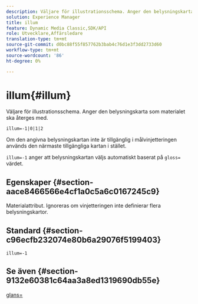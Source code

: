 ```yaml
---
description: Väljare för illustrationsschema. Anger den belysningskarta som materialet ska återges med.
solution: Experience Manager
title: illum
feature: Dynamic Media Classic,SDK/API
role: Utvecklare,Affärsledare
translation-type: tm+mt
source-git-commit: d0bc88f55f857762b3bab4c76d1e3f3dd2733d60
workflow-type: tm+mt
source-wordcount: '86'
ht-degree: 0%

---
```



# illum{#illum}

Väljare för illustrationsschema. Anger den belysningskarta som materialet ska återges med.

`illum=-1|0|1|2`

Om den angivna belysningskartan inte är tillgänglig i målvinjetteringen används den närmaste tillgängliga kartan i stället.

`illum=-1` anger att belysningskartan väljs automatiskt baserat på  `gloss=` värdet.

## Egenskaper {#section-aace8466566e4cf1a0c5a6c0167245c9}

Materialattribut. Ignoreras om vinjetteringen inte definierar flera belysningskartor.

## Standard {#section-c96ecfb232074e80b6a29076f5199403}

`illum=-1`

## Se även {#section-9132e60381c64aa3a8ed1319690db55e}

[glans=](../../../../../ir-api/http-protocol/image-rendering-api-ref/c-ir-http-protocol-ref/c-ir-http-protocol-command-reference/r-ir-http-gloss.md#reference-325aef2ee51e4e1584a06047427340ca)
